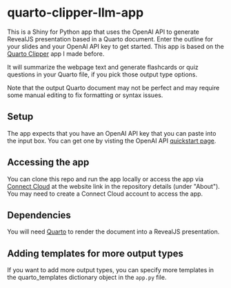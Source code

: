 # quarto-clipper-llm-app

This is a Shiny for Python app that uses the OpenAI API to generate RevealJS presentation based in a Quarto document. Enter the outline for your slides and your OpenAI API key to get started. This app is based on the [Quarto Clipper](https://github.com/parmsam/quarto-clipper-llm-app) app I made before.

It will summarize the webpage text and generate flashcards or quiz questions in your Quarto file, if you pick those output type options.

Note that the output Quarto document may not be perfect and may require some manual editing to fix formatting or syntax issues.

## Setup

The app expects that you have an OpenAI API key that you can paste into the input box. You can get one by visting the OpenAI API [quickstart page](https://platform.openai.com/docs/quickstart/).

## Accessing the app

You can clone this repo and run the app locally or access the app via [Connect Cloud](https://connect.posit.cloud/) at the website link in the repository details (under "About"). You may need to create a Connect Cloud account to access the app.

## Dependencies

You will need [Quarto](https://quarto.org/) to render the document 
into a RevealJS presentation.

## Adding templates for more output types

If you want to add more output types, you can specify more templates in the quarto_templates dictionary object in the `app.py` file.